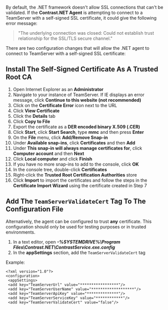 <!--
title: "Using The .NET Agent With A TeamServer Using A Self-Signed SSL Certificate"
description: "Instructions on using the .NET agent with a TeamServer and self-signed SSL certificate"
tags: "configuration SSL certifications agent installation .Net"
-->

By default, the .NET framework doesn't allow SSL connections that can't be validated. If the **Contrast.NET Agent** is attempting to connect to a TeamServer with a self-signed SSL certificate, it could give the following error message:

>"The underlying connection was closed: Could not establish trust relationship for the SSL/TLS secure channel."

There are two configuration changes that will allow the .NET agent to connect to TeamServer with a self-signed SSL certificate:

## Install The Self-Signed Certificate As A Trusted Root CA

1. Open Internet Explorer as an **Administrator**
2. Navigate to your instance of TeamServer. If IE displays an error message, click **Continue to this website (not recommended)**
3. Click on the **Certificate Error** icon next to the URL
4. Click **View Certificate**
5. Click the **Details** tab
6. Click **Copy to File**
7. Export the certificate as a **DER encoded binary X.509 (.CER)**
8. Click **Start**, click **Start Search**, type **mmc** and then press **Enter**
9. On the **File** menu, click **Add/Remove Snap-in**
10. Under **Available snap-ins**, click **Certificates** and then **Add**
11. Under **This snap-in will always manage certificates for**, click **Computer account** and then **Next**
12. Click **Local computer** and click **Finish**
13. If you have no more snap-ins to add to the console, click **OK**
14. In the console tree, double-click **Certificates**
15. Right-click the **Trusted Root Certification Authorities** store
16. Click **Import** to import the certificates and follow the steps in the **Certificate Import Wizard** using the certificate created in Step 7


## Add The ```TeamServerValidateCert``` Tag To The Configuration File

Alternatively, the agent can be configured to trust **any** certificate. This configuration should only be used for testing purposes or in trusted environments.

1. In a text editor, open ***-%SYSTEMDRIVE%\Program Files\Contrast.NET\ContrastService.exe.config***
2. In the **appSettings** section, add the ```TeamServerValidateCert``` tag

Example:
```
<?xml version="1.0"?>
<configuration>
 <appSettings>
 <add key="TeamServerUrl" value="*****************"/>
 <add key="TeamServerUserName" value="*******************"/>
 <add key="TeamServerApiKey" value="**************"/>
 <add key="TeamServerServiceKey" value="************"/>
 <add key="TeamServerValidateCert" value="false"/>
 ```
